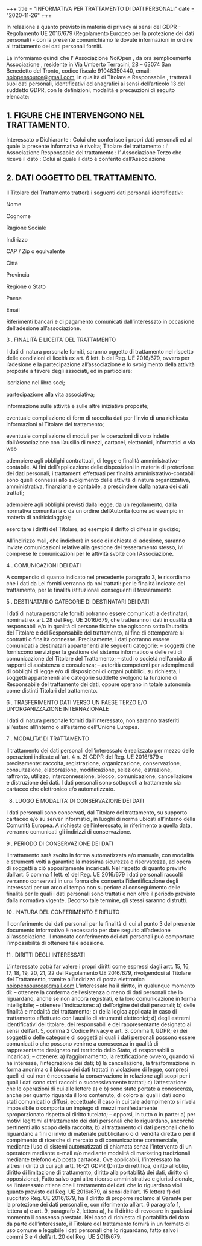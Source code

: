 +++
title = "INFORMATIVA PER TRATTAMENTO DI DATI PERSONALI"
date = "2020-11-26"
+++



In relazione a quanto previsto in materia di privacy ai sensi del GDPR - Regolamento UE 2016/679 (Regolamento Europeo per la protezione dei dati personali) - con la presente comunichiamo le dovute informazioni in ordine al trattamento dei dati personali forniti.

La informiamo quindi che l’ Associazione NoiOpen , da ora semplicemente Associazione , residente in Via Umberto Terracini, 28 – 63074 San Benedetto del Tronto, codice fiscale 91048350440, email: noiopensource@gmail.com, in qualità di Titolare e Responsabile , tratterà i suoi dati personali, identificativi ed anagrafici ai sensi dell’articolo 13 del suddetto GDPR, con le definizioni, modalità e precauzioni di seguito elencate:


## 1. FIGURE CHE INTERVENGONO NEL TRATTAMENTO.

Interessato o Dichiarante : Colui che conferisce i propri dati personali ed al quale la presente informativa è rivolta;
Titolare del trattamento : l’ Associazione
Responsabile del trattamento : l’ Associazione
Terzo che riceve il dato : Colui al quale il dato è conferito dall’Associazione

## 2. DATI OGGETTO DEL TRATTAMENTO.

Il Titolare del Trattamento tratterà i seguenti dati personali identificativi:

Nome

Cognome

Ragione Sociale

Indirizzo

CAP / Zip o equivalente

Città

Provincia

Regione o Stato

Paese

Email

Riferimenti bancari e di pagamento
comunicati dall’interessato in occasione dell’adesione all’associazione.

3 . FINALITÀ E LICEITA’ DEL TRATTAMENTO

I dati di natura personale forniti, saranno oggetto di trattamento nel rispetto delle condizioni di liceità ex art. 6 lett. b del Reg. UE 2016/679, ovvero per l’adesione e la partecipazione all’associazione e lo svolgimento della attività proposte a favore degli associati, ed in particolare:

iscrizione nel libro soci;

partecipazione alla vita associativa;

informazione sulle attività e sulle altre iniziative proposte;

eventuale compilazione di form di raccolta dati per l’invio di una richiesta informazioni al Titolare del trattamento;

eventuale compilazione di moduli per le operazioni di voto indette dall’Associazione con l’ausilio di mezzi, cartacei, elettronici, informatici o via web

adempiere agli obblighi contrattuali, di legge e finalità amministrativo-contabile. Ai fini dell’applicazione delle disposizioni in materia di protezione dei dati personali, i trattamenti effettuati per finalità amministrativo-contabili sono quelli connessi allo svolgimento delle attività di natura organizzativa, amministrativa, finanziaria e contabile, a prescindere dalla natura dei dati trattati;

adempiere agli obblighi previsti dalla legge, da un regolamento, dalla normativa comunitaria o da un ordine dell’Autorità (come ad esempio in materia di antiriciclaggio);

esercitare i diritti del Titolare, ad esempio il diritto di difesa in giudizio;

All’indirizzo mail, che indicherà in sede di richiesta di adesione, saranno inviate comunicazioni relative alla gestione del tesseramento stesso, ivi comprese le comunicazioni per le attività svolte con l’Associazione.

4 . COMUNICAZIONI DEI DATI

A compendio di quanto indicato nel precedente paragrafo 3, le ricordiamo che i dati da Lei forniti verranno da noi trattati: per le finalità indicate del trattamento, per le finalità istituzionali conseguenti il tesseramento.

5 . DESTINATARI O CATEGORIE DI DESTINATARI DEI DATI

I dati di natura personale forniti potranno essere comunicati a destinatari, nominati ex art. 28 del Reg. UE 2016/679, che tratteranno i dati in qualità di responsabili e/o in qualità di persone fisiche che agiscono sotto l’autorità del Titolare e del Responsabile del trattamento, al fine di ottemperare ai contratti o finalità connesse. Precisamente, i dati potranno essere comunicati a destinatari appartenenti alle seguenti categorie:
– soggetti che forniscono servizi per la gestione del sistema informatico e delle reti di comunicazione del Titolare del Trattamento;
– studi o società nell’ambito di rapporti di assistenza e consulenza;
– autorità competenti per adempimenti di obblighi di legge e/o di disposizioni di organi pubblici, su richiesta;
I soggetti appartenenti alle categorie suddette svolgono la funzione di Responsabile del trattamento dei dati, oppure operano in totale autonomia come distinti Titolari del trattamento.

6 . TRASFERIMENTO DATI VERSO UN PAESE TERZO E/O UN’ORGANIZZAZIONE INTERNAZIONALE

I dati di natura personale forniti dall’interessato, non saranno trasferiti all’estero all’interno o all’esterno dell’Unione Europea.

7 . MODALITA’ DI TRATTAMENTO

Il trattamento dei dati personali dell’interessato è realizzato per mezzo delle operazioni indicate all’art. 4 n. 2) GDPR del Reg. UE 2016/679 e precisamente: raccolta, registrazione, organizzazione, conservazione, consultazione, elaborazione, modificazione, selezione, estrazione, raffronto, utilizzo, interconnessione, blocco, comunicazione, cancellazione e distruzione dei dati. I dati personali sono sottoposti a trattamento sia cartaceo che elettronico e/o automatizzato.

8. LUOGO E MODALITA’ DI CONSERVAZIONE DEI DATI

I dati personali sono conservati, dal Titolare del trattamento, su supporto cartaceo e/o su server informatici, in luoghi di norma ubicati all’interno della Comunità Europea. A richiesta dell’interessato, in riferimento a quella data, verranno comunicati gli indirizzi di conservazione.

9 . PERIODO DI CONSERVAZIONE DEI DATI

Il trattamento sarà svolto in forma automatizzata e/o manuale, con modalità e strumenti volti a garantire la massima sicurezza e riservatezza, ad opera di soggetti a ciò appositamente incaricati.
Nel rispetto di quanto previsto dall’art. 5 comma 1 lett. e) del Reg. UE 2016/679 i dati personali raccolti verranno conservati in una forma che consenta l’identificazione degli interessati per un arco di tempo non superiore al conseguimento delle finalità per le quali i dati personali sono trattati e non oltre il periodo previsto dalla normativa vigente. Decorso tale termine, gli stessi saranno distrutti.

10 . NATURA DEL CONFERIMENTO E RIFIUTO

Il conferimento dei dati personali per le finalità di cui al punto 3 del presente documento informativo è necessario per dare seguito all’adesione all’associazione. Il mancato conferimento dei dati personali può comportare l’impossibilità di ottenere tale adesione.

11 . DIRITTI DEGLI INTERESSATI

L’interessato potrà far valere i propri diritti come espressi dagli artt. 15, 16, 17, 18, 19, 20, 21, 22 del Regolamento UE 2016/679, rivolgendosi al Titolare del Trattamento, tramite all’indirizzo di posta elettronica noiopensource@gmail.com
L’interessato ha il diritto, in qualunque momento di:
– ottenere la conferma dell’esistenza o meno di dati personali che lo riguardano, anche se non ancora registrati, e la loro comunicazione in forma intelligibile;
– ottenere l’indicazione: a) dell’origine dei dati personali; b) delle finalità e modalità del trattamento; c) della logica applicata in caso di trattamento effettuato con l’ausilio di strumenti elettronici; d) degli estremi identificativi del titolare, dei responsabili e del rappresentante designato ai sensi dell’art. 5, comma 2 Codice Privacy e art. 3, comma 1, GDPR; e) dei soggetti o delle categorie di soggetti ai quali i dati personali possono essere comunicati o che possono venirne a conoscenza in qualità di rappresentante designato nel territorio dello Stato, di responsabili o incaricati;
– ottenere: a) l’aggiornamento, la rettificazione ovvero, quando vi ha interesse, l’integrazione dei dati; b) la cancellazione, la trasformazione in forma anonima o il blocco dei dati trattati in violazione di legge, compresi quelli di cui non è necessaria la conservazione in relazione agli scopi per i quali i dati sono stati raccolti o successivamente trattati; c) l’attestazione che le operazioni di cui alle lettere a) e b) sono state portate a conoscenza, anche per quanto riguarda il loro contenuto, di coloro ai quali i dati sono stati comunicati o diffusi, eccettuato il caso in cui tale adempimento si rivela impossibile o comporta un impiego di mezzi manifestamente sproporzionato rispetto al diritto tutelato;
– opporsi, in tutto o in parte: a) per motivi legittimi al trattamento dei dati personali che lo riguardano, ancorché pertinenti allo scopo della raccolta; b) al trattamento di dati personali che lo riguardano a fini di invio di materiale pubblicitario o di vendita diretta o per il compimento di ricerche di mercato o di comunicazione commerciale, mediante l’uso di sistemi automatizzati di chiamata senza l’intervento di un operatore mediante e-mail e/o mediante modalità di marketing tradizionali mediante telefono e/o posta cartacea.
Ove applicabili, l’interessato ha altresì i diritti di cui agli artt. 16-21 GDPR (Diritto di rettifica, diritto all’oblio, diritto di limitazione di trattamento, diritto alla portabilità dei dati, diritto di opposizione),
Fatto salvo ogni altro ricorso amministrativo e giurisdizionale, se l’interessato ritiene che il trattamento dei dati che lo riguardano violi quanto previsto dal Reg. UE 2016/679, ai sensi dell’art. 15 lettera f) del succitato Reg. UE 2016/679, ha il diritto di proporre reclamo al Garante per la protezione dei dati personali e, con riferimento all’art. 6 paragrafo 1, lettera a) e art. 9, paragrafo 2, lettera a), ha il diritto di revocare in qualsiasi momento il consenso prestato.
Nel caso di richiesta di portabilità del dato da parte dell’interessato, il Titolare del trattamento fornirà in un formato di uso comune e leggibile i dati personali che lo riguardano, fatto salvo i commi 3 e 4 dell’art. 20 del Reg. UE 2016/679.

